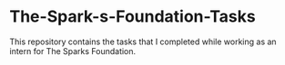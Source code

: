 # The-Spark-s-Foundation-Tasks
This repository contains the tasks that I completed while working as an intern for The Sparks Foundation.
